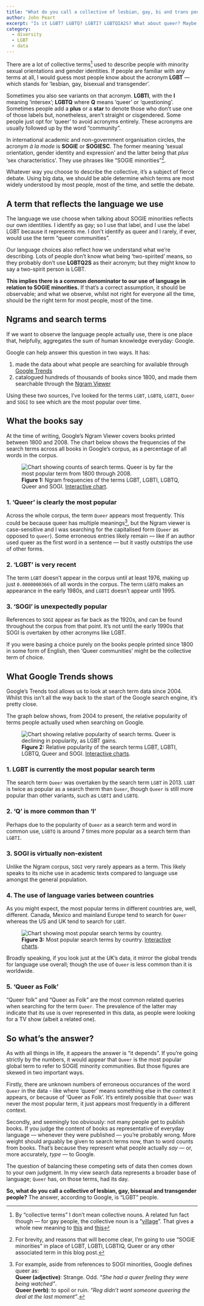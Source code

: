 ```yaml
---
title: "What do you call a collective of lesbian, gay, bi and trans people?"
author: John Peart
excerpt: "Is it LGBT? LGBTQ? LGBTI? LGBTQIA2S? What about queer? Maybe big data holds the answer."
category:
  - diversity
  - LGBT
  - data
---
```


There are a lot of collective terms[^1] used to describe people with minority sexual orientations and gender identities. If people are familiar with any terms at all, I would guess most people know about the acronym **LGBT** — which stands for ‘lesbian, gay, bisexual and transgender’.

Sometimes you also see variants on that acronym. **LGBTI**, with the **I** meaning ‘intersex’; **LGBTQ** where **Q** means ‘queer’ or ‘questioning’. Sometimes people add a **plus** or a **star** to denote those who don’t use one of those labels but, nonetheless, aren’t straight or cisgendered. Some people just opt for ‘queer’ to avoid acronyms entirely. These acronyms are usually followed up by the word “community”.

In international academic and non-government organisation circles, the acronym *à la mode* is **SOGIE** or **SOGIESC**. The former meaning ‘sexual orientation, gender identity and expression’ and the latter being that *plus* ‘sex characteristics’. They use phrases like “SOGIE minorities”[^2].

Whatever way you choose to describe the collective, it’s a subject of fierce debate. Using big data, we should be able determine which terms are most widely understood by most people, most of the time, and settle the debate.

## A term that reflects the language we use

The language we use choose when talking about SOGIE minorities reflects our own identities. I identify as gay; so I use that label, and I use the label LGBT because it represents me. I don’t identify as queer and I rarely, if ever, would use the term “queer communities”.

Our language choices also reflect how we understand what we’re describing. Lots of people don’t know what being ‘two-spirited’ means, so they probably don’t use **LGBTQ2S** as their acronym; but they might know to say a two-spirit person is LGBT.

**This implies there is a common denominator to our use of language in relation to SOGIE minorities.** If that’s a correct assumption, it should be observable; and what we observe, whilst not right for everyone all the time, should be the right term for most people, most of the time.

## Ngrams and search terms

If we want to observe the language people actually use, there is one place that, helpfully, aggregates the sum of human knowledge everyday: Google.

Google can help answer this question in two ways. It has:

1. made the data about what people are searching for available through [Google Trends](https://trends.google.co.uk/)
2. catalogued hundreds of thousands of books since 1800, and made them searchable through the [Ngram Viewer](https://books.google.com/ngrams)

Using these two sources, I’ve looked for the terms `LGBT`, `LGBTQ`, `LGBTI`, `Queer` and `SOGI` to see which are the most popular over time.

## What the books say

At the time of writing, Google’s Ngram Viewer covers books printed between 1800 and 2008. The chart below shows the frequencies of the search terms across all books in Google’s corpus, as a percentage of all words in the corpus.

<figure>
  <img src="/assets/images/posts/2018/01/23/collective-word-for-the-gay-community/ngram-viewer-lgbt-queer.png" alt="Chart showing counts of search terms. Queer is by far the most popular term from 1800 through 2008.">
  <figcaption>
    <strong>Figure 1:</strong>
    Ngram frequencies of the terms LGBT, LGBTI, LGBTQ, Queer and SOGI.
    <a href="https://books.google.com/ngrams/interactive_chart?content=Queer%2CLGBT%2CLGBTI%2CLGBTQ%2CSOGI&amp;year_start=1800&amp;year_end=2000&amp;corpus=15&amp;smoothing=2&amp;share=&amp;direct_url=t1%3B%2CQueer%3B%2Cc0%3B.t1%3B%2CLGBT%3B%2Cc0%3B.t1%3B%2CLGBTI%3B%2Cc0%3B.t1%3B%2CLGBTQ%3B%2Cc0%3B.t1%3B%2CSOGI%3B%2Cc0" title="Open Interactive chart in new window" target="_blank">Interactive chart</a>.
  </figcaption>
</figure>

### 1. ‘Queer’ is clearly the most popular

Across the whole corpus, the term `Queer` appears most frequently. This could be because queer has multiple meanings[^3], but the Ngram viewer is case-sensitive and I was searching for the capitalised form (`Queer` as opposed to `queer`). Some erroneous entries likely remain — like if an author used queer as the first word in a sentence — but it vastly outstrips the use of other forms.

### 2. ‘LGBT’ is very recent

The term `LGBT` doesn’t appear in the corpus until at least 1976, making up just `0.0000000366%` of all words in the corpus. The term `LGBTQ` makes an appearance in the early 1980s, and `LGBTI` doesn’t appear until 1995.

### 3. ‘SOGI’ is unexpectedly popular

References to `SOGI` appear as far back as the 1920s, and can be found throughout the corpus from that point. It’s not until the early 1990s that SOGI is overtaken by other acronyms like LGBT.

If you were basing a choice purely on the books people printed since 1800 in some form of English, then ‘Queer communities’ might be the collective term of choice.

## What Google Trends shows

Google’s Trends tool allows us to look at search term data since 2004. Whilst this isn’t all the way back to the start of the Google search engine, it’s pretty close.

The graph below shows, from 2004 to present, the relative popularity of terms people actually used when searching on Google.

<figure>
  <img src="/assets/images/posts/2018/01/23/collective-word-for-the-gay-community/google-trends-lgbt-queer.png" alt="Chart showing relative popularity of search terms. Queer is declining in popularity, as LGBT gains.">
  <figcaption>
    <strong>Figure 2:</strong>
    Relative popularity of the search terms LGBT, LGBTI, LGBTQ, Queer and SOGI.
    <a href="https://trends.google.co.uk/trends/explore?date=all&amp;q=LGBT,LGBTI,LGBTQ,Queer,SOGI" title="Open Interactive charts in new window" target="_blank">Interactive charts</a>.
  </figcaption>
</figure>

### 1. LGBT is currently the most popular search term

The search term `Queer` was overtaken by the search term `LGBT` in 2013. `LGBT` is twice as popular as a search therm than `Queer`, though `Queer` is still more popular than other variants, such as `LGBTI` and `LGBTQ`.

### 2. ‘Q’ is more common than ‘I’

Perhaps due to the popularity of `Queer` as a search term and word in common use, `LGBTQ` is around 7 times more popular as a search term than `LGBTI`.

### 3. SOGI is virtually non-existent

Unlike the Ngram corpus, `SOGI` very rarely appears as a term. This likely speaks to its niche use in academic texts compared to language use amongst the general population.

### 4. The use of language varies between countries

As you might expect, the most popular terms in different countries are, well, different. Canada, Mexico and mainland Europe tend to search for `Queer` whereas the US and UK tend to search for `LGBT`.

<figure>
  <img src="/assets/images/posts/2018/01/23/collective-word-for-the-gay-community/google-trends-world-lgbt-queer.png" alt="Chart showing most popular search terms by country.">
  <figcaption>
    <strong>Figure 3:</strong>
    Most popular search terms by country.
    <a href="https://trends.google.co.uk/trends/explore?date=all&amp;q=LGBT,LGBTI,LGBTQ,Queer,SOGI" title="Open Interactive charts in new window" target="_blank">Interactive charts</a>.
  </figcaption>
</figure>

Broadly speaking, if you look just at the UK’s data, it mirror the global trends for language use overall; though the use of `Queer` is less common than it is worldwide.

### 5. ‘Queer as Folk’

“Queer folk” and “Queer as Folk” are the most common related queries when searching for the term `Queer`. The prevalence of the latter may indicate that its use is over represented in this data, as people were looking for a TV show (albeit a related one).

## So what’s the answer?

As with all things in life, it appears the answer is “it depends”. If you’re going strictly by the numbers, it would appear that `Queer` is the most popular global term to refer to SOGIE minority communities. But those figures are skewed in two important ways.

Firstly, there are unknown numbers of erroneous occurances of the word `Queer` in the data - like where ‘queer’ means something else in the context it appears, or because of ‘Queer as Folk’. It’s entirely possible that `Queer` was never the most popular term, it just appears most frequently in a different context.

Secondly, and seemingly too obviously: not many people get to publish books. If you judge the content of books as representative of everyday language — whenever they were published — you’re probably wrong. More weight should arguably be given to search terms now, than to word counts from books. That’s because they represent what people actually *say* — or, more accurately, *type* — to Google.

The question of balancing these competing sets of data then comes down to your own judgment. In my view search data represents a broader base of language; `Queer` has, on those terms, had its day.

**So, what do you call a collective of lesbian, gay, bisexual and transgender people?** The answer, according to Google, is “LGBT” people.



[^1]: By “collective terms” I don’t mean collective nouns. A related fun fact though — for gay people, the collective noun is a “[village](https://en.wiktionary.org/wiki/Appendix:Glossary_of_collective_nouns_by_subject)”. That gives a whole new meaning to [this](https://youtu.be/CS9OO0S5w2k?t=10s) and [this](https://youtu.be/KrlzaBNgz-M?t=29s)

[^2]: For brevity, and reasons that will become clear, I’m going to use “SOGIE minorities” in place of LGBT, LGBTI, LGBTIQ, Queer or any other associated term in this blog post.

[^3]: For example, aside from references to SOGI minorities, Google defines queer as: <br>**Queer (adjective)**: Strange. Odd. *“She had a queer feeling they were being watched”*. <br>**Queer (verb)**: to spoil or ruin. *“Reg didn’t want someone queering the deal at the last moment”*.
